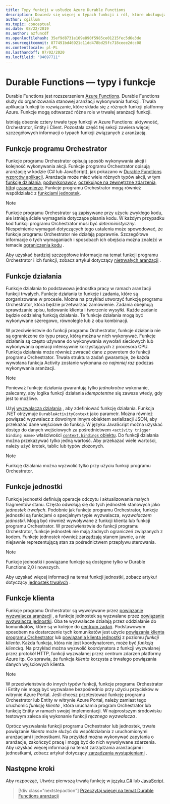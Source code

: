 ```yaml
---
title: Typy funkcji w usłudze Azure Durable Functions
description: Dowiedz się więcej o typach funkcji i ról, które obsługują komunikację typu "funkcja-funkcja" w Durable Functions aranżacji w Azure Functions.
author: cgillum
ms.topic: conceptual
ms.date: 08/22/2019
ms.author: azfuncdf
ms.openlocfilehash: 35ef9d8731e169e890f5985ce01215fec5d6e3de
ms.sourcegitcommit: 877491bd46921c11dd478bd25fc718ceee2dcc08
ms.contentlocale: pl-PL
ms.lasthandoff: 07/02/2020
ms.locfileid: "84697711"
---
```

# <a name="durable-functions-types-and-features"></a>Durable Functions — typy i funkcje

Durable Functions jest rozszerzeniem [Azure Functions](../functions-overview.md). Durable Functions służy do organizowania stanowej aranżacji wykonywania funkcji. Trwała aplikacja funkcji to rozwiązanie, które składa się z różnych funkcji platformy Azure. Funkcje mogą odtwarzać różne role w trwałej aranżacji funkcji. 

Istnieją obecnie cztery trwałe typy funkcji w Azure Functions: aktywność, Orchestrator, Entity i Client. Pozostała część tej sekcji zawiera więcej szczegółowych informacji o typach funkcji związanych z aranżacją.

## <a name="orchestrator-functions"></a>Funkcje programu Orchestrator

Funkcje programu Orchestrator opisują sposób wykonywania akcji i kolejność wykonywania akcji. Funkcje programu Orchestrator opisują aranżację w kodzie (C# lub JavaScript), jak pokazano w [Durable Functions wzorców aplikacji](durable-functions-overview.md#application-patterns). Aranżacja może mieć wiele różnych typów akcji, w tym [funkcje działania](#activity-functions), [podwykonawcy](durable-functions-orchestrations.md#sub-orchestrations), [oczekujące na zewnętrzne zdarzenia](durable-functions-orchestrations.md#external-events), [http](durable-functions-http-features.md)i [czasomierze](durable-functions-orchestrations.md#durable-timers). Funkcje programu Orchestrator mogą również współdziałać z [funkcjami jednostek](#entity-functions).

> [!NOTE]
> Funkcje programu Orchestrator są zapisywane przy użyciu zwykłego kodu, ale istnieją ścisłe wymagania dotyczące pisania kodu. W każdym przypadku kod funkcji programu Orchestrator musi być *deterministyczny*. Niespełnienie wymagań dotyczących tego ustalenia może spowodować, że funkcje programu Orchestrator nie działają poprawnie. Szczegółowe informacje o tych wymaganiach i sposobach ich obejścia można znaleźć w temacie [ograniczenia kodu](durable-functions-code-constraints.md) .

Aby uzyskać bardziej szczegółowe informacje na temat funkcji programu Orchestrator i ich funkcji, zobacz artykuł dotyczący [nietrwałych aranżacji](durable-functions-orchestrations.md) .

## <a name="activity-functions"></a>Funkcje działania

Funkcje działania to podstawowa jednostka pracy w ramach aranżacji funkcji trwałych. Funkcje działania to funkcje i zadania, które są zorganizowane w procesie. Można na przykład utworzyć funkcję programu Orchestrator, która będzie przetwarzać zamówienie. Zadania obejmują sprawdzanie spisu, ładowanie klienta i tworzenie wysyłki. Każde zadanie będzie oddzielną funkcją działania. Te funkcje działania mogą być wykonywane szeregowo, równolegle lub z obu kombinacji.

W przeciwieństwie do funkcji programu Orchestrator, funkcje działania nie są ograniczone do typu pracy, którą można w nich wykonywać. Funkcje działania są często używane do wykonywania wywołań sieciowych lub wykonywania operacji intensywnie korzystających z procesora CPU. Funkcja działania może również zwracać dane z powrotem do funkcji programu Orchestrator. Trwała struktura zadań gwarantuje, że każda wywołana funkcja Activity zostanie wykonana *co najmniej raz* podczas wykonywania aranżacji.

> [!NOTE]
> Ponieważ funkcje działania gwarantują tylko *jednokrotne* wykonanie, zalecamy, aby logika funkcji działania *idempotentne* się zawsze wtedy, gdy jest to możliwe.

Użyj [wyzwalacza działania](durable-functions-bindings.md#activity-trigger) , aby zdefiniować funkcję działania. Funkcja .NET otrzymuje `DurableActivityContext` jako parametr. Można również powiązać wyzwalacz z dowolnym innym obiektem serializacji JSON, aby przekazać dane wejściowe do funkcji. W języku JavaScript można uzyskać dostęp do danych wejściowych za pośrednictwem `<activity trigger binding name>` właściwości [ `context.bindings` obiektu](../functions-reference-node.md#bindings). Do funkcji działania można przekazywać tylko jedną wartość. Aby przekazać wiele wartości, należy użyć krotek, tablic lub typów złożonych.

> [!NOTE]
> Funkcję działania można wyzwolić tylko przy użyciu funkcji programu Orchestrator.

## <a name="entity-functions"></a>Funkcje jednostki

Funkcje jednostki definiują operacje odczytu i aktualizowania małych fragmentów stanu. Często odwołują się do tych jednostek stanowych jako *jednostek trwałych*. Podobnie jak funkcje programu Orchestrator, funkcje jednostki są funkcjami o specjalnym typie wyzwalacza, *wyzwalaczem jednostki*. Mogą być również wywoływane z funkcji klienta lub funkcji programu Orchestrator. W przeciwieństwie do funkcji programu Orchestrator, funkcje jednostek nie mają żadnych ograniczeń związanych z kodem. Funkcje jednostek również zarządzają stanem jawnie, a nie niejawnie reprezentującą stan za pośrednictwem przepływu sterowania.

> [!NOTE]
> Funkcje jednostki i powiązane funkcje są dostępne tylko w Durable Functions 2,0 i nowszych.

Aby uzyskać więcej informacji na temat funkcji jednostki, zobacz artykuł dotyczący [jednostek trwałych](durable-functions-entities.md) .

## <a name="client-functions"></a>Funkcje klienta

Funkcje programu Orchestrator są wywoływane przez [powiązanie wyzwalacza aranżacji](durable-functions-bindings.md#orchestration-trigger) , a funkcje jednostek są wyzwalane przez [powiązanie wyzwalacza jednostki](durable-functions-bindings.md#entity-trigger). Oba te wyzwalacze działają przez oddziałanie do komunikatów, które są w kolejce do [centrum zadań](durable-functions-task-hubs.md). Podstawowym sposobem na dostarczenie tych komunikatów jest użycie [powiązania klienta programu Orchestrator](durable-functions-bindings.md#orchestration-client) lub [powiązania klienta jednostki](durable-functions-bindings.md#entity-client) z poziomu *funkcji klienta*. Każda funkcja, która nie jest koordynatorem, może być *funkcją kliencką*. Na przykład można wyzwolić koordynatora z funkcji wyzwalanej przez protokół HTTP, funkcji wyzwalanej przez centrum zdarzeń platformy Azure itp. Co sprawia, że funkcja *klienta* korzysta z trwałego powiązania danych wyjściowych klienta.

> [!NOTE]
> W przeciwieństwie do innych typów funkcji, funkcje programu Orchestrator i Entity nie mogą być wyzwalane bezpośrednio przy użyciu przycisków w witrynie Azure Portal. Jeśli chcesz przetestować funkcję programu Orchestrator lub Entity w witrynie Azure Portal, należy zamiast tego uruchomić *funkcję klienta* , która uruchamia program Orchestrator lub funkcję Entity w ramach swojej implementacji. W najprostszym środowisku testowym zaleca się wykonanie funkcji *ręcznego wyzwalacza* .

Oprócz wyzwalania funkcji programu Orchestrator lub jednostek, trwałe powiązanie *klienta* może służyć do współdziałania z uruchomionymi aranżacjami i jednostkami. Na przykład można wykonywać zapytania o aranżacje, zakończyć pracę i mogą być do nich wywoływane zdarzenia. Aby uzyskać więcej informacji na temat zarządzania aranżacjami i jednostkami, zobacz artykuł dotyczący [zarządzania wystąpieniami](durable-functions-instance-management.md) .

## <a name="next-steps"></a>Następne kroki

Aby rozpocząć, Utwórz pierwszą trwałą funkcję w [języku C#](durable-functions-create-first-csharp.md) lub [JavaScript](quickstart-js-vscode.md).

> [!div class="nextstepaction"]
> [Przeczytaj więcej na temat Durable Functions aranżacji](durable-functions-orchestrations.md)